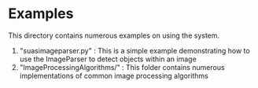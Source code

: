 # Examples

This directory contains numerous examples on using the system.

1. "suasimageparser.py" : This is a simple example demonstrating how to use the ImageParser to detect objects within an image
2. "ImageProcessingAlgorithms/" : This folder contains numerous implementations of common image processing algorithms
